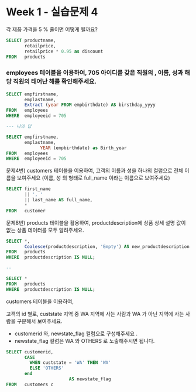 # Week 1 - 실습문제 4

각 제품 가격을 5 % 줄이면 어떻게 될까요?

```sql
SELECT productname,
       retailprice,
       retailprice * 0.95 as discount
FROM   products
```

### employees 테이블을 이용하여, 705 아이디를 갖은  직원의 , 이름, 성과  해당 직원의  태어난 해를 확인해주세요.

```sql
SELECT empfirstname,
       emplastname,
       Extract (year FROM empbirthdate) AS birsthday_yyyy
FROM   employees
WHERE  employeeid = 705

--- 나의 답 

SELECT empfirstname,
       emplastname,
			 YEAR (empbirthdate) as Birth_year
FROM   employees
WHERE  employeeid = 705
```

문제4번)  customers 테이블을 이용하여,  고객의 이름과 성을 하나의 컬럼으로 전체 이름을 보여주세요 (이름, 성 의 형태로  full_name 이라는 이름으로 보여주세요)

```sql
SELECT first_name
       || ', '
       || last_name AS full_name,
       *
FROM   customer
```

문제8번) products 테이블을 활용하여, productdescription에 상품 상세 설명 값이 없는  상품 데이터를 모두 알려주세요.

```sql
SELECT *,
       Coalesce(productdescription, 'Empty') AS new_productdescription
FROM   products
WHERE  productdescription IS NULL;

-- 

SELECT *
FROM   products
WHERE  productdescription IS NULL;
```

customers 테이블을 이용하여,

 고객의 id 별로,  custstate 지역 중 WA 지역에 사는 사람과  WA 가 아닌 지역에 사는 사람을 구분해서  보여주세요. 

- customerid 와, newstate_flag 컬럼으로 구성해주세요 .
- newstate_flag 컬럼은 WA 와 OTHERS 로 노출해주시면 됩니다.

```sql
SELECT customerid,
       CASE
         WHEN custstate = 'WA' THEN 'WA'
         ELSE 'OTHERS'
       end 
						AS newstate_flag
FROM   customers c
```